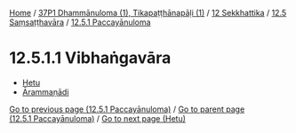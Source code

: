 
[Home](/) / [37P1 Dhammānuloma (1), Tikapaṭṭhānapāḷi (1)](../../...md) / [12 Sekkhattika](../...md) / [12.5 Saṃsaṭṭhavāra](...md) / [12.5.1 Paccayānuloma](../37P1/12/12.5/12.5.1.md)

# 12.5.1.1 Vibhaṅgavāra

* [Hetu](12.5.1.1/Hetu.md)
* [Ārammaṇādi](12.5.1.1/Arammanadi.md)

[Go to previous page (12.5.1 Paccayānuloma)](../37P1/12/12.5/12.5.1.md) / [Go to parent page (12.5.1 Paccayānuloma)](../37P1/12/12.5/12.5.1.md) / [Go to next page (Hetu)](12.5.1.1/Hetu.md)


